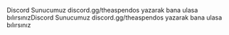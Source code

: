 Discord Sunucumuz discord.gg/theaspendos yazarak bana ulasa bılırsınızDiscord Sunucumuz discord.gg/theaspendos yazarak bana ulasa bılırsınız